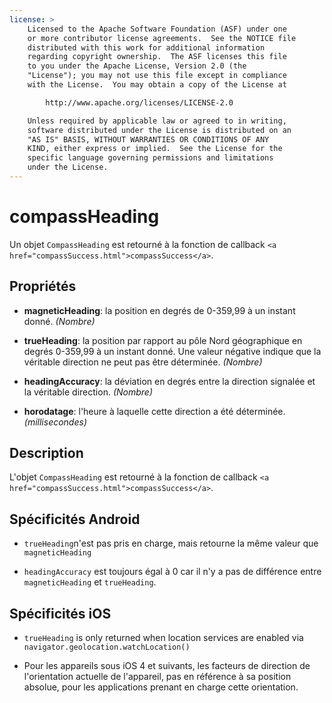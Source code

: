 ```yaml
---
license: >
    Licensed to the Apache Software Foundation (ASF) under one
    or more contributor license agreements.  See the NOTICE file
    distributed with this work for additional information
    regarding copyright ownership.  The ASF licenses this file
    to you under the Apache License, Version 2.0 (the
    "License"); you may not use this file except in compliance
    with the License.  You may obtain a copy of the License at

        http://www.apache.org/licenses/LICENSE-2.0

    Unless required by applicable law or agreed to in writing,
    software distributed under the License is distributed on an
    "AS IS" BASIS, WITHOUT WARRANTIES OR CONDITIONS OF ANY
    KIND, either express or implied.  See the License for the
    specific language governing permissions and limitations
    under the License.
---
```


# compassHeading

Un objet `CompassHeading` est retourné à la fonction de callback `<a href="compassSuccess.html">compassSuccess</a>`.

## Propriétés

*   **magneticHeading**: la position en degrés de 0-359,99 à un instant donné. *(Nombre)*

*   **trueHeading**: la position par rapport au pôle Nord géographique en degrés 0-359,99 à un instant donné. Une valeur négative indique que la véritable direction ne peut pas être déterminée. *(Nombre)*

*   **headingAccuracy**: la déviation en degrés entre la direction signalée et la véritable direction. *(Nombre)*

*   **horodatage**: l'heure à laquelle cette direction a été déterminée. *(millisecondes)*

## Description

L'objet `CompassHeading` est retourné à la fonction de callback `<a href="compassSuccess.html">compassSuccess</a>`.

## Spécificités Android

*   `trueHeading`n'est pas pris en charge, mais retourne la même valeur que `magneticHeading`

*   `headingAccuracy` est toujours égal à 0 car il n'y a pas de différence entre `magneticHeading` et `trueHeading`.

## Spécificités iOS

*   `trueHeading` is only returned when location services are enabled via `navigator.geolocation.watchLocation()`

*   Pour les appareils sous iOS 4 et suivants, les facteurs de direction de l'orientation actuelle de l'appareil, pas en référence à sa position absolue, pour les applications prenant en charge cette orientation.